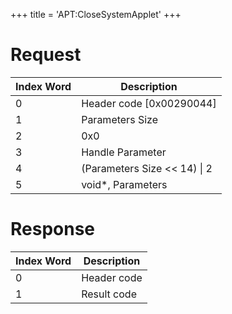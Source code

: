 +++
title = 'APT:CloseSystemApplet'
+++

# Request

| Index Word | Description                    |
|------------|--------------------------------|
| 0          | Header code \[0x00290044\]     |
| 1          | Parameters Size                |
| 2          | 0x0                            |
| 3          | Handle Parameter               |
| 4          | (Parameters Size \<\< 14) \| 2 |
| 5          | void\*, Parameters             |

# Response

| Index Word | Description |
|------------|-------------|
| 0          | Header code |
| 1          | Result code |